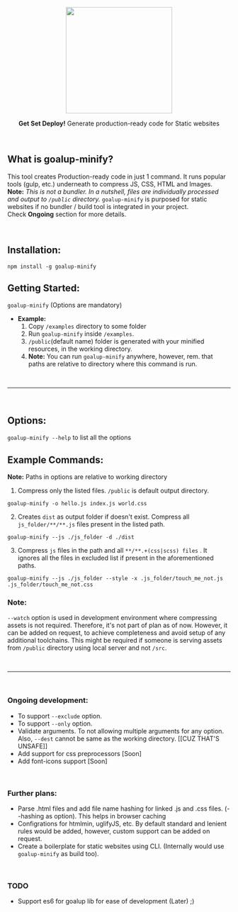 <p align="center">
  <img width="240px" src="https://user-images.githubusercontent.com/6055628/50710526-41197300-1091-11e9-9a0e-8e7817cc286a.png">
	
  <p align="center"><b>Get Set Deploy!</b> Generate production-ready code for Static websites</p>
</p>


<br />

## What is goalup-minify?
This tool creates Production-ready code in just 1 command. It runs popular tools (gulp, etc.) underneath to compress JS, CSS, HTML and Images. **Note:** *This is not a bundler. In a nutshell, files are individually processed and output to `/public` directory.* `goalup-minify` is purposed for static websites if no bundler / build tool is integrated in your project.
<br />
Check **Ongoing** section for more details.

<br />

## Installation:

`npm install -g goalup-minify`

## Getting Started:

`goalup-minify` (Options are mandatory)

- **Example:**
	1. Copy `/examples` directory to some folder
	2. Run `goalup-minify` inside `/examples`.
	3. `/public`(default name) folder is generated with your minified resources, in the working directory.
	4. **Note:** You can run `goalup-minify` anywhere, however, rem. that paths are relative to  directory where this command is run.

<br />

-----

<br />

## Options:

`goalup-minify --help` to list all the options


## Example Commands:
**Note:** Paths in options are relative to working directory

1. Compress only the listed files. `/public` is default output directory.

`goalup-minify -o hello.js index.js world.css`


2. Creates `dist` as output folder if doesn't exist. Compress all `js_folder/**/**.js` files present in the listed path.

`goalup-minify --js ./js_folder -d ./dist`

3. Compress `js` files in the path and all `**/**.+(css|scss) files` . It ignores all the files in excluded list if present in the aforementioned paths.

`goalup-minify --js ./js_folder --style -x .js_folder/touch_me_not.js .js_folder/touch_me_not.css`


### Note:
`--watch` option is used in development environment where compressing assets is not required. Therefore, it's not part of plan as of now. However, it can be added on request, to achieve completeness and avoid setup of any additional toolchains. This might be required if someone is serving assets from `/public` directory using local server and not `/src`.

<br />

-----

<br />

### Ongoing development:
- To support `--exclude` option.
- To support `--only` option.
- Validate arguments. To not allowing multiple arguments for any option. Also, `--dest` cannot be same as the working directory. [[CUZ THAT'S UNSAFE]]
- Add support for css preprocessors [Soon]
- Add font-icons support [Soon]

<br />

### Further plans:
- Parse .html files and add file name hashing for linked .js and .css files. (--hashing as option). This helps in browser caching
- Configrations for htmlmin, uglifyJS, etc. By default standard and lenient rules would be added, however, custom support can be added on request.
- Create a boilerplate for static websites using CLI. (Internally would use `goalup-minify` as build too).

<br />

### TODO
- Support es6 for goalup lib for ease of development (Later) ;)

